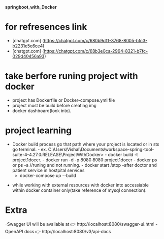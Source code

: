 **springboot_with_Docker**

# for refresences link
 - [chatgpt.com] (https://chatgpt.com/c/680b9d11-3768-8005-bfc3-b2231e5e6ce4)
 - [chatgpt.com] (https://chatgpt.com/c/68b3e0ca-2964-8321-b7fc-029d40456a93)

 # take berfore runing project with docker
   - project has Dockerfile or Docker-compose.yml file
   - project must be build before creating img
   - docker dashboard(look into).

# project learning
  - Docker build process go that path where your project is located or in sts go terminal.
        - ex. C:\Users\Vishal\Documents\workspace-spring-tool-suite-4-4.27.0.RELEASE\ProjectWithDocker>
        - docker build -t  project1docer.
        - docker run -d -p 8080:8080  project1docer 
        - docker ps  or ps -a //runing and not running.
        - docker start /stop 
  -after doctor and patient service in hostpital services 
      - docker-compose up --build
 * while working with external resources with docker into accessiable within docker container only(take reference of mysql connection).

# Extra
-Swagger UI will be available at 👉 http://localhost:8080/swagger-ui.html
-OpenAPI docs 👉 http://localhost:8080/v3/api-docs

